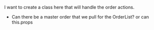 I want to create a class here that will handle the order actions. 
- Can there be a master order that we pull for the OrderList? or can this.props